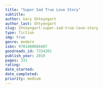 ```yaml
---
title: "Super Sad True Love Story"
subtitle: 
author: Gary Shteyngart
author_last: Shtyengart
slug: shteyngart-super-sad-true-love-story
type: fiction
img: true
genre: modern
isbn: 9781400066407
goodreads_id: 7334201
publish_year: 2010
pages: 331
rating: 
date_started:
date_completed:
priority: medium
---
```

